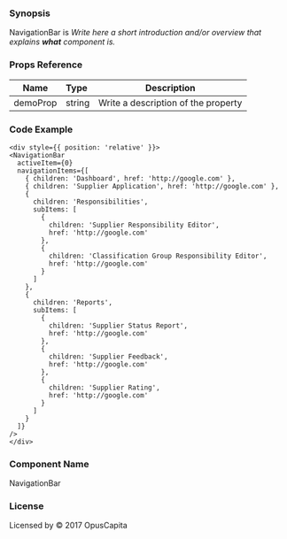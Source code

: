 ### Synopsis

NavigationBar is 
*Write here a short introduction and/or overview that explains **what** component is.*

### Props Reference

| Name                           | Type                    | Description                                                 |
| ------------------------------ | :---------------------- | ----------------------------------------------------------- |
| demoProp                       | string                  | Write a description of the property                         |

### Code Example

```
<div style={{ position: 'relative' }}>
<NavigationBar
  activeItem={0}
  navigationItems={[
    { children: 'Dashboard', href: 'http://google.com' },
    { children: 'Supplier Application', href: 'http://google.com' },
    {
      children: 'Responsibilities',
      subItems: [
        { 
          children: 'Supplier Responsibility Editor', 
          href: 'http://google.com'
        },
        { 
          children: 'Classification Group Responsibility Editor', 
          href: 'http://google.com'
        }
      ]
    },
    {
      children: 'Reports',
      subItems: [
        { 
          children: 'Supplier Status Report', 
          href: 'http://google.com'
        },
        { 
          children: 'Supplier Feedback',
          href: 'http://google.com'
        },
        { 
          children: 'Supplier Rating', 
          href: 'http://google.com'
        }
      ]
    }
  ]}
/>
</div>
```

### Component Name

NavigationBar

### License

Licensed by © 2017 OpusCapita

